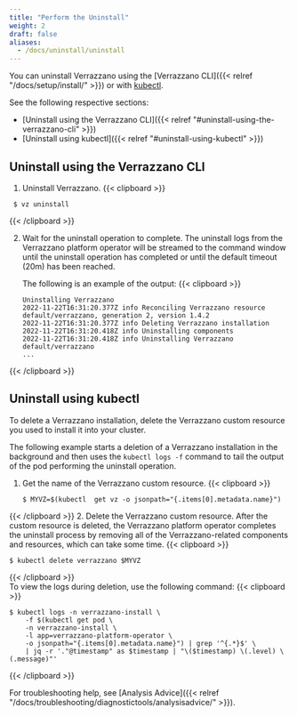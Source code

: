 ```yaml
---
title: "Perform the Uninstall"
weight: 2
draft: false
aliases:
  - /docs/uninstall/uninstall
---
```


You can uninstall Verrazzano using the [Verrazzano CLI]({{< relref "/docs/setup/install/" >}}) or with [kubectl](https://kubernetes.io/docs/reference/kubectl/kubectl/).

See the following respective sections:
- [Uninstall using the Verrazzano CLI]({{< relref "#uninstall-using-the-verrazzano-cli" >}})
- [Uninstall using kubectl]({{< relref "#uninstall-using-kubectl" >}})

## Uninstall using the Verrazzano CLI

1. Uninstall Verrazzano.
{{< clipboard >}}

 ```shell
  $ vz uninstall
  ```
{{< /clipboard >}}

2. Wait for the uninstall operation to complete.
   The uninstall logs from the Verrazzano platform operator will be streamed to the command window until the uninstall operation has completed or until the default timeout (20m) has been reached.

   The following is an example of the output:
{{< clipboard >}}
   ```shell
   Uninstalling Verrazzano
   2022-11-22T16:31:20.377Z info Reconciling Verrazzano resource default/verrazzano, generation 2, version 1.4.2
   2022-11-22T16:31:20.377Z info Deleting Verrazzano installation
   2022-11-22T16:31:20.418Z info Uninstalling components
   2022-11-22T16:31:20.418Z info Uninstalling Verrazzano default/verrazzano
   ...
   ```
{{< /clipboard >}}

## Uninstall using kubectl

To delete a Verrazzano installation, delete the Verrazzano custom resource you used to
install it into your cluster.

The following example starts a deletion of a Verrazzano installation in the background and then
uses the `kubectl logs -f` command to tail the output of the pod performing the uninstall operation.

1. Get the name of the Verrazzano custom resource.
{{< clipboard >}}

   ```shell
   $ MYVZ=$(kubectl  get vz -o jsonpath="{.items[0].metadata.name}")
   ```
{{< /clipboard >}}
2. Delete the Verrazzano custom resource. After the custom resource is deleted, the Verrazzano platform operator completes the uninstall process by removing all of the Verrazzano-related components and resources, which can take some time.
{{< clipboard >}}

   ```shell
   $ kubectl delete verrazzano $MYVZ
   ```
{{< /clipboard >}}
<br>
To view the logs during deletion, use the following command:
{{< clipboard >}}
<div class="highlight">

```
$ kubectl logs -n verrazzano-install \
    -f $(kubectl get pod \
    -n verrazzano-install \
    -l app=verrazzano-platform-operator \
    -o jsonpath="{.items[0].metadata.name}") | grep '^{.*}$' \
    | jq -r '."@timestamp" as $timestamp | "\($timestamp) \(.level) \(.message)"'
```
</div>
{{< /clipboard >}}


For troubleshooting help, see [Analysis Advice]({{< relref "/docs/troubleshooting/diagnostictools/analysisadvice/" >}}).
